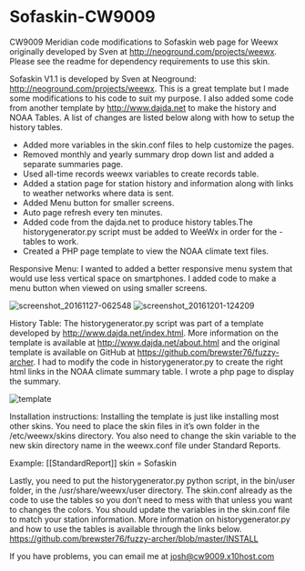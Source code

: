 # Sofaskin-CW9009
CW9009 Meridian code modifications to Sofaskin web page for Weewx originally developed by Sven at http://neoground.com/projects/weewx. Please see the readme for dependency requirements to use this skin. 

Sofaskin V1.1 is developed by Sven at Neoground: http://neoground.com/projects/weewx. This is a great template but I made some modifications to his code to suit my purpose. I also added some code from another template by http://www.dajda.net to make the history and NOAA Tables. A list of changes are listed below along with how to setup the history tables. 

- Added more variables in the skin.conf files to help customize the pages. 
- Removed monthly and yearly summary drop down list and added a separate summaries page. 
- Used all-time records weewx variables to create records table.
- Added a station page for station history and information along with links to weather networks where data is sent.  
- Added Menu button for smaller screens.
- Auto page refresh every ten minutes.
- Added code from the dajda.net to produce history tables.The historygenerator.py script must be added to WeeWx in order for the - tables to work.
- Created a PHP page template to view the NOAA climate text files.

Responsive Menu:
I wanted to added a better responsive menu system that would use less vertical space on smartphones. I added code to make a menu button when viewed on using smaller screens.

![screenshot_20161127-062548](https://cloud.githubusercontent.com/assets/22601363/20864991/f2f14eb8-b9c2-11e6-8bba-b4043f425bbb.png)
![screenshot_20161201-124209](https://cloud.githubusercontent.com/assets/22601363/20864992/f4b96654-b9c2-11e6-8346-650fee6db484.png)

History Table:
The historygenerator.py script was part of a template developed by http://www.dajda.net/index.html. More information on the template is available at http://www.dajda.net/about.html and the original template is available on GitHub at 
https://github.com/brewster76/fuzzy-archer. I had to modify the code in historygenerator.py to create the right html links in the NOAA climate summary table. I wrote a php page to display the summary. 

![template](https://cloud.githubusercontent.com/assets/22601363/20864962/3f40b91c-b9c2-11e6-8298-75bec529dc40.jpg)

Installation instructions:
Installing the template is just like installing most other skins. You need to place the skin files in it’s own folder in the /etc/weewx/skins directory. You also need to change the skin variable to the new skin directory name in the weewx.conf file under Standard Reports. 

Example:
[[StandardReport]]
skin = Sofaskin 

Lastly, you need to put the historygenerator.py python script, in the bin/user folder, in the /usr/share/weewx/user directory. The skin.conf already as the code to use the tables so you don’t need to mess with that unless you want to changes the colors. You should update the variables in the skin.conf file to match your station information. More information on historygenerator.py and how to use the tables is available through the links below.
https://github.com/brewster76/fuzzy-archer/blob/master/INSTALL

If you have problems, you can email me at josh@cw9009.x10host.com  
